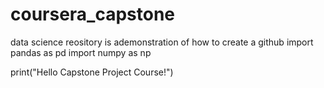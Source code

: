 # coursera_capstone
data science reository is ademonstration of how to create a github
 import pandas as pd
 import numpy as np
 
 
 
 
 print("Hello Capstone Project Course!")
